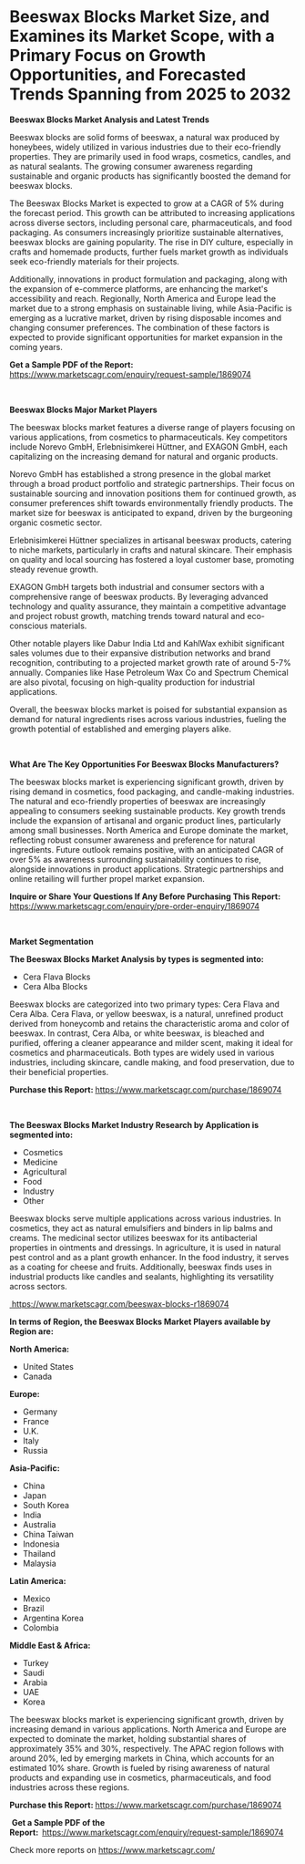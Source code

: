 <p><h1>Beeswax Blocks Market Size, and Examines its Market Scope, with a Primary Focus on Growth Opportunities, and Forecasted Trends Spanning from 2025 to 2032</h1></p><p><strong>Beeswax Blocks Market Analysis and Latest Trends</strong></p>
<p><p>Beeswax blocks are solid forms of beeswax, a natural wax produced by honeybees, widely utilized in various industries due to their eco-friendly properties. They are primarily used in food wraps, cosmetics, candles, and as natural sealants. The growing consumer awareness regarding sustainable and organic products has significantly boosted the demand for beeswax blocks.</p><p>The Beeswax Blocks Market is expected to grow at a CAGR of 5% during the forecast period. This growth can be attributed to increasing applications across diverse sectors, including personal care, pharmaceuticals, and food packaging. As consumers increasingly prioritize sustainable alternatives, beeswax blocks are gaining popularity. The rise in DIY culture, especially in crafts and homemade products, further fuels market growth as individuals seek eco-friendly materials for their projects.</p><p>Additionally, innovations in product formulation and packaging, along with the expansion of e-commerce platforms, are enhancing the market's accessibility and reach. Regionally, North America and Europe lead the market due to a strong emphasis on sustainable living, while Asia-Pacific is emerging as a lucrative market, driven by rising disposable incomes and changing consumer preferences. The combination of these factors is expected to provide significant opportunities for market expansion in the coming years.</p></p>
<p><strong>Get a Sample PDF of the Report:&nbsp;</strong> <a href="https://www.marketscagr.com/enquiry/request-sample/1869074?utm_campaign=3368&utm_medium=2&utm_source=Github&utm_content=ia&utm_term=31032025&utm_id=beeswax-blocks">https://www.marketscagr.com/enquiry/request-sample/1869074</a></p>
<p>&nbsp;</p>
<p><strong>Beeswax Blocks Major Market Players</strong></p>
<p><p>The beeswax blocks market features a diverse range of players focusing on various applications, from cosmetics to pharmaceuticals. Key competitors include Norevo GmbH, Erlebnisimkerei Hüttner, and EXAGON GmbH, each capitalizing on the increasing demand for natural and organic products. </p><p>Norevo GmbH has established a strong presence in the global market through a broad product portfolio and strategic partnerships. Their focus on sustainable sourcing and innovation positions them for continued growth, as consumer preferences shift towards environmentally friendly products. The market size for beeswax is anticipated to expand, driven by the burgeoning organic cosmetic sector.</p><p>Erlebnisimkerei Hüttner specializes in artisanal beeswax products, catering to niche markets, particularly in crafts and natural skincare. Their emphasis on quality and local sourcing has fostered a loyal customer base, promoting steady revenue growth.</p><p>EXAGON GmbH targets both industrial and consumer sectors with a comprehensive range of beeswax products. By leveraging advanced technology and quality assurance, they maintain a competitive advantage and project robust growth, matching trends toward natural and eco-conscious materials.</p><p>Other notable players like Dabur India Ltd and KahlWax exhibit significant sales volumes due to their expansive distribution networks and brand recognition, contributing to a projected market growth rate of around 5-7% annually. Companies like Hase Petroleum Wax Co and Spectrum Chemical are also pivotal, focusing on high-quality production for industrial applications.</p><p>Overall, the beeswax blocks market is poised for substantial expansion as demand for natural ingredients rises across various industries, fueling the growth potential of established and emerging players alike.</p></p>
<p>&nbsp;</p>
<p><strong>What Are The Key Opportunities For Beeswax Blocks Manufacturers?</strong></p>
<p><p>The beeswax blocks market is experiencing significant growth, driven by rising demand in cosmetics, food packaging, and candle-making industries. The natural and eco-friendly properties of beeswax are increasingly appealing to consumers seeking sustainable products. Key growth trends include the expansion of artisanal and organic product lines, particularly among small businesses. North America and Europe dominate the market, reflecting robust consumer awareness and preference for natural ingredients. Future outlook remains positive, with an anticipated CAGR of over 5% as awareness surrounding sustainability continues to rise, alongside innovations in product applications. Strategic partnerships and online retailing will further propel market expansion.</p></p>
<p><strong>Inquire or Share Your Questions If Any Before Purchasing This Report:</strong> <a href="https://www.marketscagr.com/enquiry/pre-order-enquiry/1869074?utm_campaign=3368&utm_medium=2&utm_source=Github&utm_content=ia&utm_term=31032025&utm_id=beeswax-blocks">https://www.marketscagr.com/enquiry/pre-order-enquiry/1869074</a></p>
<p>&nbsp;</p>
<p><strong>Market Segmentation</strong></p>
<p><strong>The Beeswax Blocks Market Analysis by types is segmented into:</strong></p>
<p><ul><li>Cera Flava Blocks</li><li>Cera Alba Blocks</li></ul></p>
<p><p>Beeswax blocks are categorized into two primary types: Cera Flava and Cera Alba. Cera Flava, or yellow beeswax, is a natural, unrefined product derived from honeycomb and retains the characteristic aroma and color of beeswax. In contrast, Cera Alba, or white beeswax, is bleached and purified, offering a cleaner appearance and milder scent, making it ideal for cosmetics and pharmaceuticals. Both types are widely used in various industries, including skincare, candle making, and food preservation, due to their beneficial properties.</p></p>
<p><strong>Purchase this Report:&nbsp;</strong><a href="https://www.marketscagr.com/purchase/1869074?utm_campaign=3368&utm_medium=2&utm_source=Github&utm_content=ia&utm_term=31032025&utm_id=beeswax-blocks">https://www.marketscagr.com/purchase/1869074</a></p>
<p>&nbsp;</p>
<p><strong>The Beeswax Blocks Market Industry Research by Application is segmented into:</strong></p>
<p><ul><li>Cosmetics</li><li>Medicine</li><li>Agricultural</li><li>Food</li><li>Industry</li><li>Other</li></ul></p>
<p><p>Beeswax blocks serve multiple applications across various industries. In cosmetics, they act as natural emulsifiers and binders in lip balms and creams. The medicinal sector utilizes beeswax for its antibacterial properties in ointments and dressings. In agriculture, it is used in natural pest control and as a plant growth enhancer. In the food industry, it serves as a coating for cheese and fruits. Additionally, beeswax finds uses in industrial products like candles and sealants, highlighting its versatility across sectors.</p></p>
<p><a href="https://www.marketscagr.com/beeswax-blocks-r1869074?utm_campaign=3368&utm_medium=2&utm_source=Github&utm_content=ia&utm_term=31032025&utm_id=beeswax-blocks">&nbsp;https://www.marketscagr.com/beeswax-blocks-r1869074</a></p>
<p><strong>In terms of Region, the Beeswax Blocks Market Players available by Region are:</strong></p>
<p>
    <p> <strong> North America: </strong>
        <ul>
            <li>United States</li>
            <li>Canada</li>
        </ul>
        </p> 
    <p> <strong> Europe: </strong>
        <ul>
            <li>Germany</li>
            <li>France</li>
            <li>U.K.</li>
            <li>Italy</li>
            <li>Russia</li>
        </ul>
        </p> 
    <p> <strong> Asia-Pacific: </strong>
        <ul>
            <li>China</li>
            <li>Japan</li>
            <li>South Korea</li>
            <li>India</li>
            <li>Australia</li>
            <li>China Taiwan</li>
            <li>Indonesia</li>
            <li>Thailand</li>
            <li>Malaysia</li>
        </ul>
        </p> 
    <p> <strong> Latin America: </strong>
        <ul>
            <li>Mexico</li>
            <li>Brazil</li>
            <li>Argentina Korea</li>
            <li>Colombia</li>
        </ul>
        </p> 
    <p> <strong> Middle East & Africa: </strong>
        <ul>
            <li>Turkey</li>
            <li>Saudi</li>
            <li>Arabia</li>
            <li>UAE</li>
            <li>Korea</li>
        </ul>
    </p>
    </p>
<p><p>The beeswax blocks market is experiencing significant growth, driven by increasing demand in various applications. North America and Europe are expected to dominate the market, holding substantial shares of approximately 35% and 30%, respectively. The APAC region follows with around 20%, led by emerging markets in China, which accounts for an estimated 10% share. Growth is fueled by rising awareness of natural products and expanding use in cosmetics, pharmaceuticals, and food industries across these regions.</p></p>
<p><strong>Purchase this Report: </strong><a href="https://www.marketscagr.com/purchase/1869074?utm_campaign=3368&utm_medium=2&utm_source=Github&utm_content=ia&utm_term=31032025&utm_id=beeswax-blocks">https://www.marketscagr.com/purchase/1869074</a></p>
<p>&nbsp;<strong>Get a Sample PDF of the Report:&nbsp;&nbsp;</strong><a href="https://www.marketscagr.com/enquiry/request-sample/1869074?utm_campaign=3368&utm_medium=2&utm_source=Github&utm_content=ia&utm_term=31032025&utm_id=beeswax-blocks">https://www.marketscagr.com/enquiry/request-sample/1869074</a></p>
<p><strong></strong></p>
<p>Check more reports on <a href="https://www.marketscagr.com/?utm_campaign=3368&utm_medium=2&utm_source=Github&utm_content=ia&utm_term=31032025&utm_id=beeswax-blocks">https://www.marketscagr.com/</a></p>